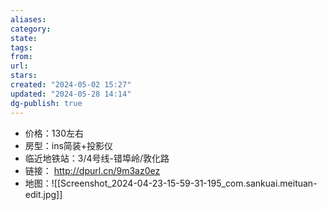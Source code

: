 ```yaml
---
aliases: 
category: 
state: 
tags: 
from: 
url: 
stars: 
created: "2024-05-02 15:27"
updated: "2024-05-28 14:14"
dg-publish: true
---
```

- 价格：130左右
- 房型：ins简装+投影仪
- 临近地铁站：3/4号线-错埠岭/敦化路
- 链接： http://dpurl.cn/9m3az0ez
- 地图：![[Screenshot_2024-04-23-15-59-31-195_com.sankuai.meituan-edit.jpg]]